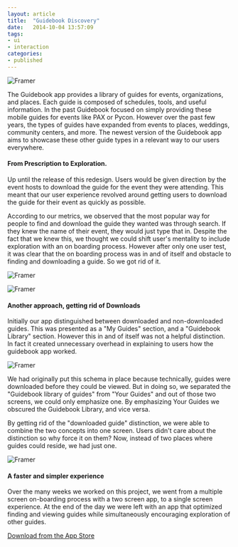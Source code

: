```yaml
---
layout: article
title:  "Guidebook Discovery"
date:   2014-10-04 13:57:09
tags: 
- ui 
- interaction 
categories:
- published
---
```


![Framer]({{edchao.github.io}}/assets/img_gbdiscover.jpg)

<!--more-->

The Guidebook app provides a library of guides for events, organizations, and places. Each guide is composed of schedules, tools, and useful information.  In the past Guidebook focused on simply providing these mobile guides for events like PAX or Pycon.   However over the past few years, the types of guides have expanded from events to places, weddings, community centers, and more.  The newest version of the Guidebook app aims to showcase these other guide types in a relevant way to our users everywhere.

#### From Prescription to Exploration.

Up until the release of this redesign.  Users would be given direction by the event hosts to download the  guide for the event they were attending.  This meant that our user experience revolved around getting users to download the guide for their event as quickly as possible.

According to our metrics, we observed that the most popular way for people to find and download the guide they wanted was through search.  If they knew the name of their event, they would just type that in. Despite the fact that we knew this,  we thought we could shift user's mentality to include exploration with an on boarding process.  However after only one user test, it was clear that the on boarding process was in and of itself and obstacle to finding and downloading a guide.  So we got rid of it. 

![Framer]({{edchao.github.io}}/assets/img_discover_onboard.jpg)

![Framer]({{edchao.github.io}}/assets/img_discover_videos.jpg)


#### Another approach, getting rid of Downloads

Initially our app distinguished between downloaded and non-downloaded guides.  This was presented as a "My Guides" section, and a "Guidebook Library" section. However this in and of itself was not a helpful distinction.  In fact it created unnecessary overhead in explaining to users how the guidebook app worked. 

![Framer]({{edchao.github.io}}/assets/img_discover_original.jpg)

We had originally put this schema in place because technically, guides were downloaded before they could be viewed.  But in doing so, we separated the "Guidebook library of guides" from "Your Guides" and out of those two screens, we could only emphasize one.  By emphasizing Your Guides we obscured the Guidebook Library, and vice versa.

By getting rid of the "downloaded guide" distinction, we were able to combine the two concepts into one screen.  Users didn't care about the distinction so why force it on them?  Now, instead of two places where guides could reside, we had just one.  

![Framer]({{edchao.github.io}}/assets/img_discover_final.jpg)


#### A faster and simpler experience

Over the many weeks we worked on this project, we went from a multiple screen on-boarding process with a two screen app, to a single screen experience.  At the end of the day we were left with an app that optimized finding and viewing guides while simultaneously encouraging exploration of other guides. 

<a href="https://itunes.apple.com/us/app/guidebook/id428713847?mt=8">Download from the App Store</a>








